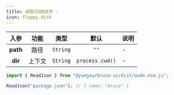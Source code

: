 ```yaml
---
title: 读取JSON文件 💧
icon: floppy-disk
---
```


入参|功能|类型|默认|说明
:-:|:-:|:-:|:-:|-
**path**|路径|`String`|`""`|-
**dir**|上下文|`String`|`process.cwd()`|-

```js
import { ReadJson } from "@yangzw/bruce-us/dist/node.esm.js";

ReadJson("package.json"); // { name: "bruce" }
```